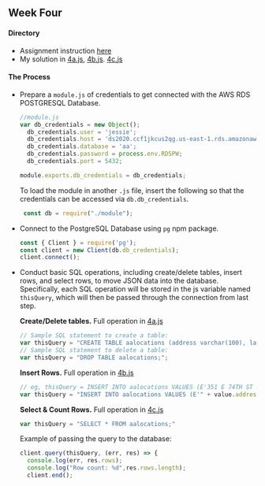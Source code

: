 ## Week Four

#### Directory
* Assignment instruction [here](https://github.com/visualizedata/data-structures/blob/master/weekly_assignment_04.md)
* My solution in [4a.js](https://github.com/JessieJessJe/dataStructures/blob/master/week04/4a.js), [4b.js](https://github.com/JessieJessJe/dataStructures/blob/master/week04/4b.js). [4c.js](https://github.com/JessieJessJe/dataStructures/blob/master/week04/4c.js)

#### The Process
* Prepare a `module.js` of credentials to get connected with the AWS RDS POSTGRESQL Database.
  ```javascript
  //module.js
  var db_credentials = new Object();
    db_credentials.user = 'jessie';
    db_credentials.host = 'ds2020.ccf1jkcus2qg.us-east-1.rds.amazonaws.com';
    db_credentials.database = 'aa';
    db_credentials.password = process.env.RDSPW;
    db_credentials.port = 5432;

  module.exports.db_credentials = db_credentials;
  ```
  To load the module in another `.js` file, insert the following so that the credentials can be accessed via `db.db_credentials`.
  ```javascript
   const db = require("./module");
  ```
  
* Connect to the PostgreSQL Database using `pg` npm package. 
   ```javascript
  const { Client } = require('pg');
  const client = new Client(db.db_credentials);
  client.connect();
  ```
  
* Conduct basic SQL operations, including create/delete tables, insert rows, and select rows, to move JSON data into the database. 
Specifically, each SQL operation will be stored in the js variable named `thisQuery`, which will then be passed through the connection from last step.

   **Create/Delete tables.** Full operation in [4a.js](https://github.com/JessieJessJe/dataStructures/blob/master/week04/4a.js)
  ```javascript
  // Sample SQL statement to create a table: 
  var thisQuery = "CREATE TABLE aalocations (address varchar(100), lat double precision, long double precision);";
  // Sample SQL statement to delete a table: 
  var thisQuery = "DROP TABLE aalocations;"; 
  ```
  
   **Insert Rows.** Full operation in [4b.js](https://github.com/JessieJessJe/dataStructures/blob/master/week04/4b.js)
  ```javascript
  // eg, thisQuery = INSERT INTO aalocations VALUES (E'351 E 74TH ST New York NY ', 40.7694194, -73.9555151);
  var thisQuery = "INSERT INTO aalocations VALUES (E'" + value.address + "', " + value.latlong.lat + ", " + value.latlong.lng + ");";
  ```
  
   **Select & Count Rows.** Full operation in [4c.js](https://github.com/JessieJessJe/dataStructures/blob/master/week04/4c.js)
  ```javascript
  var thisQuery = "SELECT * FROM aalocations;"
  ```
  
   Example of passing the query to the database:
  ```javascript
  client.query(thisQuery, (err, res) => {
    console.log(err, res.rows);
    console.log("Row count: %d",res.rows.length);
    client.end();
  ```
  
